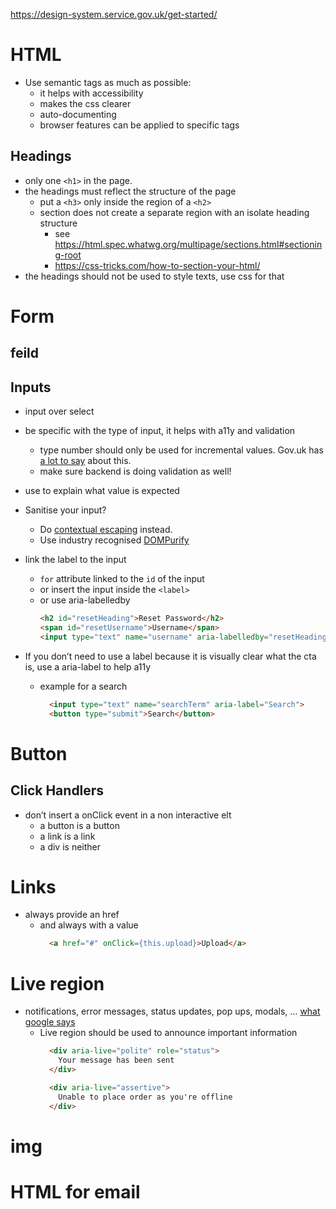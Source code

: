

https://design-system.service.gov.uk/get-started/

# HTML 

  * Use semantic tags as much as possible:
    * it helps with accessibility
    * makes the css clearer
    * auto-documenting
    * browser features can be applied to specific tags

## Headings

* only one `<h1>` in the page.
* the headings must reflect the structure of the page
  * put a `<h3>` only inside the region of a `<h2>`
  * section does not create a separate region with an isolate heading structure
    * see https://html.spec.whatwg.org/multipage/sections.html#sectioning-root
    * https://css-tricks.com/how-to-section-your-html/
* the headings should not be used to style texts, use css for that



# Form

## feild

## Inputs

* input over select
* be specific with the type of input, it helps with a11y and validation
  * type number should only be used for incremental values. Gov.uk has [a lot to say](https://technology.blog.gov.uk/2020/02/24/why-the-gov-uk-design-system-team-changed-the-input-type-for-numbers/) about this.
  * make sure backend is doing validation as well!
* use <label> to explain what value is expected
* Sanitise your input? 
  * Do [contextual escaping](https://benhoyt.com/writings/dont-sanitize-do-escape/) instead.
  * Use industry recognised [DOMPurify](https://github.com/cure53/DOMPurify)
* link the label to the input
  * `for` attribute linked to the `id` of the input
  * or insert the input inside the `<label>`
  * or use aria-labelledby 
    ```html
    <h2 id="resetHeading">Reset Password</h2>
    <span id="resetUsername">Username</span>  
    <input type="text" name="username" aria-labelledby="resetHeading resetUsername">  
    ```

* If you don’t need to use a label because it is visually clear what the cta is, use a aria-label to help a11y
  * example for a search 
    ```html
      <input type="text" name="searchTerm" aria-label="Search">
      <button type="submit">Search</button>
    ```

# Button

## Click Handlers

* don’t insert a onClick event in a non interactive elt
  * a button is a button
  * a link is a link
  * a div is neither

# Links

* always provide an href
  * and always with a value 
    ```html
      <a href="#" onClick={this.upload}>Upload</a>  
    ```

# Live region

* notifications, error messages, status updates, pop ups, modals, … [what google says](https://developers.google.com/web/fundamentals/accessibility/semantics-aria/hiding-and-updating-content#aria-live)
  * Live region should be used to announce important information 
    ```html
      <div aria-live="polite" role="status">
        Your message has been sent
      </div>

      <div aria-live="assertive">
        Unable to place order as you're offline
      </div>   
    ```

# img

# HTML for email
